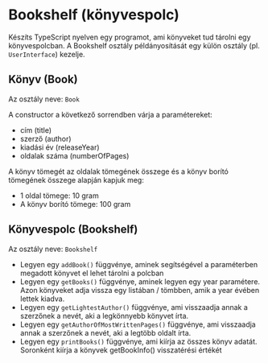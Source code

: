 # Bookshelf (könyvespolc)

Készíts TypeScript nyelven egy programot, ami könyveket tud tárolni egy könyvespolcban.
A Bookshelf osztály példányosítását egy külön osztály (pl. `UserInterface`) kezelje.

## Könyv (Book)

Az osztály neve: `Book`

A constructor a következő sorrendben várja a paramétereket:

- cím (title)
- szerző (author)
- kiadási év (releaseYear)
- oldalak száma (numberOfPages)

A könyv tömegét az oldalak tömegének összege és a könyv borító tömegének összege alapján kapjuk meg:
- 1 oldal tömege: 10 gram
- A könyv borító tömege: 100 gram

## Könyvespolc (Bookshelf)

Az osztály neve: `Bookshelf`

- Legyen egy `addBook()` függvénye, aminek segítségével a paraméterben megadott könyvet el lehet tárolni a polcban
- Legyen egy `getBooks()` függvénye, aminek legyen egy year paramétere. Azon könyveket adja vissza egy listában / tömbben, amik a year évében lettek kiadva.
- Legyen egy `getLightestAuthor()` függvénye, ami visszaadja annak a szerzőnek a nevét, aki a legkönnyebb könyvet írta.
- Legyen egy `getAuthorOfMostWrittenPages()` függvénye, ami visszaadja annak a szerzőnek a nevét, aki a legtöbb oldalt írta.
- Legyen egy `printBooks()` függvénye, ami kiírja az összes könyv adatát. Soronként kiírja a könyvek getBookInfo() visszatérési értékét

